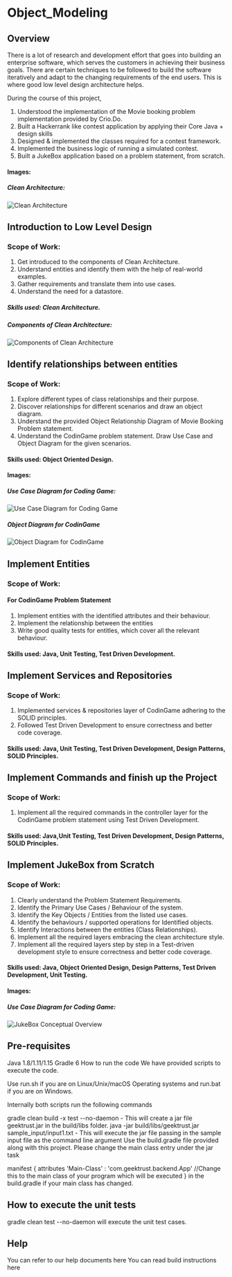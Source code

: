 # Object_Modeling


## Overview

There is a lot of research and development effort that goes into building an enterprise software, which serves the customers in achieving their business goals. There are certain techniques to be followed to build the software iteratively and adapt to the changing requirements of the end users. This is where good low level design architecture helps. 

During the course of this project,

1. Understood the implementation of the Movie booking problem implementation provided by Crio.Do.
2. Built a Hackerrank like contest application by applying their Core Java + design skills
3. Designed & implemented the classes required for a contest framework.
4. Implemented the business logic of running a simulated contest.
5. Built a JukeBox application based on a problem statement, from scratch.

#### Images:

##### Clean Architecture:

![Clean Architecture](https://user-images.githubusercontent.com/55679683/202706933-6cbe3164-c8f4-46e7-bc9c-be868c44c0ff.png)

## Introduction to Low Level Design

### Scope of Work:

1. Get introduced to the components of Clean Architecture.
2. Understand entities and identify them with the help of real-world examples.
3. Gather requirements and translate them into use cases.
4. Understand the need for a datastore.

##### Skills used: Clean Architecture.

##### Components of Clean Architecture:

![Components of Clean Architecture](https://user-images.githubusercontent.com/55679683/202707759-f6268ba4-e9ef-4360-aed7-e50f2bf42167.png)

## Identify relationships between entities

### Scope of Work:

1. Explore different types of class relationships and their purpose.
2. Discover relationships for different scenarios and draw an object diagram.
3. Understand the provided Object Relationship Diagram of Movie Booking Problem statement.
4. Understand the CodinGame problem statement. Draw Use Case and Object Diagram for the given scenarios.

#### Skills used: Object Oriented Design.

#### Images: 

##### Use Case Diagram for Coding Game:

![Use Case Diagram for Coding Game](https://user-images.githubusercontent.com/55679683/202709516-cc97d4f7-1eac-4f47-b504-e35f34eef747.png)

##### Object Diagram for CodinGame

![Object Diagram for CodinGame](https://user-images.githubusercontent.com/55679683/202709674-8c11bccc-3450-4a0b-b671-e0dc36b559b3.png)

## Implement Entities

### Scope of Work:

#### For CodinGame Problem Statement

1. Implement entities with the identified attributes and their behaviour.
2. Implement the relationship between the entities
3. Write good quality tests for entitles, which cover all the relevant behaviour.

#### Skills used: Java, Unit Testing, Test Driven Development.

## Implement Services and Repositories

### Scope of Work:

1. Implemented services & repositories layer of CodinGame adhering to the SOLID principles.
2. Followed Test Driven Development to ensure correctness and better code coverage.

#### Skills used: Java, Unit Testing, Test Driven Development, Design Patterns, SOLID Principles.

## Implement Commands and finish up the Project

### Scope of Work:

1. Implement all the required commands in the controller layer for the CodinGame problem statement using Test Driven Development.

#### Skills used: Java,Unit Testing, Test Driven Development, Design Patterns, SOLID Principles.

## Implement JukeBox from Scratch

### Scope of Work:

1. Clearly understand the Problem Statement Requirements.
2. Identify the Primary Use Cases / Behaviour of the system.
3. Identify the Key Objects / Entities from the listed use cases.
4. Identify the behaviours / supported operations for Identified objects.
5. Identify Interactions between the entities (Class Relationships).
6. Implement all the required layers embracing the clean architecture style.
7. Implement all the required layers step by step in a Test-driven development style to ensure correctness and better code coverage.

#### Skills used: Java, Object Oriented Design, Design Patterns, Test Driven Development, Unit Testing.

#### Images:

##### Use Case Diagram for Coding Game:

![JukeBox Conceptual Overview](https://user-images.githubusercontent.com/55679683/202711048-5361a8b7-005b-4606-90f6-6ef6dff55599.png)

## Pre-requisites
Java 1.8/1.11/1.15 Gradle 6 How to run the code We have provided scripts to execute the code.

Use run.sh if you are on Linux/Unix/macOS Operating systems and run.bat if you are on Windows.

Internally both scripts run the following commands

gradle clean build -x test --no-daemon - This will create a jar file geektrust.jar in the build/libs folder. java -jar build/libs/geektrust.jar sample_input/input1.txt - This will execute the jar file passing in the sample input file as the command line argument Use the build.gradle file provided along with this project. Please change the main class entry under the jar task

manifest { attributes 'Main-Class' : 'com.geektrust.backend.App' //Change this to the main class of your program which will be executed } in the build.gradle if your main class has changed.

## How to execute the unit tests
gradle clean test --no-daemon will execute the unit test cases.

## Help
You can refer to our help documents here You can read build instructions here

